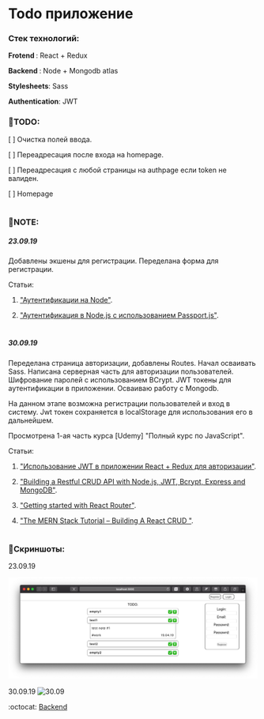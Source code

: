 # Todo приложение
### Стек технологий:

<b>Frotend </b>: React + Redux

<b>Backend </b>: Node + Mongodb atlas

<b>Stylesheets</b>: Sass

<b>Authentication</b>: JWT

### 🚀TODO:

[ ] Очистка полей ввода.

[ ] Переадресация после входа на homepage.

[ ] Переадресация с любой страницы на authpage если token не валиден.

[ ] Homepage

#

### 📝NOTE:

##### 23.09.19 

Добавлены экшены для регистрации. Переделана форма для регистрации.

Статьи: 

1. ["Аутентификации на Node"](https://code.tutsplus.com/ru/tutorials/site-authentication-in-nodejs-user-sign-up--cms-29933).

2. ["Аутентификация в Node.js с использованием Passport.js"](https://medium.com/devschacht/node-hero-chapter-8-27b74c33a5ce).

#

##### 30.09.19

Переделана страница авторизации, добавлены Routes. Начал осваивать Sass. Написана серверная часть для авторизации пользователей. Шифрование паролей с использованием BCrypt. JWT токены для аутентификации в приложении. Осваиваю работу с Mongodb. 

На данном этапе возможна регистрации пользователей и вход в систему. Jwt токен сохраняется в localStorage для использования его в дальнейшем.

Просмотрена 1-ая часть курса [Udemy] "Полный курс по JavaScript".

Статьи: 

1. ["Использование JWT в приложении React + Redux для авторизации"](https://medium.com/freecodecamp-russia-русскоязычный/использование-jwt-в-приложении-react-redux-для-авторизации-585bfe1399b0).

2. ["Building a Restful CRUD API with Node.js, JWT, Bcrypt, Express and MongoDB"](https://medium.com/@bhanushali.mahesh3/building-a-restful-crud-api-with-node-js-jwt-bcrypt-express-and-mongodb-4e1fb20b7f3d).

3. ["Getting started with React Router"](https://codeburst.io/getting-started-with-react-router-5c978f70df91).

4. ["The MERN Stack Tutorial – Building A React CRUD "](https://codingthesmartway.com/the-mern-stack-tutorial-building-a-react-crud-application-from-start-to-finish-part-2/).

#

### 🙈Скриншоты:

23.09.19 

![23.09.19](https://github.com/LilExi/example-todo/blob/master/Screenshots/Снимок%20экрана%202019-09-17%20в%2022.46.24.png?raw=true)

30.09.19 
![30.09]()

:octocat: [Backend](https://github.com/LilExi/example-todo-node)
